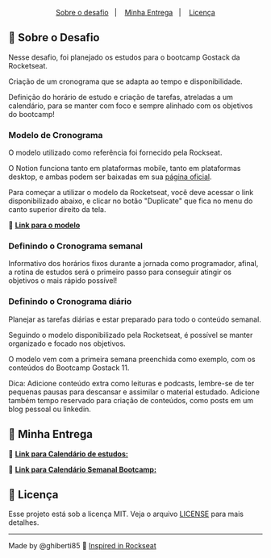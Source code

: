 <p align="center">
  <a href="#rocket-sobre-o-desafio">Sobre o desafio</a>&nbsp;&nbsp;&nbsp;|&nbsp;&nbsp;&nbsp;
  <a href="#calendar-entrega">Minha Entrega</a>&nbsp;&nbsp;&nbsp;|&nbsp;&nbsp;&nbsp;
  <a href="#memo-licença">Licença</a>
</p>


## :rocket: Sobre o Desafio

Nesse desafio, foi planejado os estudos para o bootcamp Gostack da Rocketseat.

Criação de um cronograma que se adapta ao tempo e disponibilidade.

Definição do horário de estudo e criação de tarefas, atreladas a um calendário, para se manter com foco e sempre alinhado com os objetivos do bootcamp!


### Modelo de Cronograma

O modelo utilizado como referência foi fornecido pela Rockseat.

O Notion funciona tanto em plataformas mobile, tanto em plataformas desktop, e ambas podem ser baixadas em sua [página oficial](https://www.notion.so/product).

Para começar a utilizar o modelo da Rocketseat, você deve acessar o link disponibilizado abaixo, e clicar no botão "Duplicate" que fica no menu do canto superior direito da tela. 

📄 **[Link para o modelo](https://www.notion.so/Cronograma-de-estudos-e390bc8d2f5743668ec03348a3306070)**


### Definindo o Cronograma semanal

Informativo dos horários fixos durante a jornada como programador, afinal, a rotina de estudos será o primeiro passo para conseguir atingir os objetivos o mais rápido possível!


### Definindo o Cronograma diário

Planejar as tarefas diárias e estar preparado para todo o conteúdo semanal.

Seguindo o modelo disponibilizado pela Rocketseat, é possível se manter organizado e focado nos objetivos.

O modelo vem com a primeira semana preenchida como exemplo, com os conteúdos do Bootcamp Gostack 11.

Dica: Adicione conteúdo extra como leituras e podcasts, lembre-se de ter pequenas pausas para descansar e assimilar o material estudado. Adicione também tempo reservado para criação de conteúdos, como posts em um blog pessoal ou linkedin.


## :calendar: Minha Entrega


📄 **[Link para Calendário de estudos:](https://www.notion.so/55f2acb0cc2c4192862d41e81fb0f6a1?v=fe6ecc59ca6344d0bfb25df351ff497b)**

📄 **[Link para Calendário Semanal Bootcamp:](https://www.notion.so/c3cfa2f11bcf44c68a87feb5172b9095?v=f099a48a972d4e7fab804c9ff898f558)**


## :memo: Licença

Esse projeto está sob a licença MIT. Veja o arquivo [LICENSE](LICENSE.md) para mais detalhes.

---

Made by @ghiberti85 :wave: [Inspired in Rockseat](https://rocketseat.com.br/)